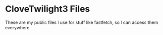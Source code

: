 # CloveTwilight3 Files

These are my public files I use for stuff like fastfetch, so I can access them everywhere

